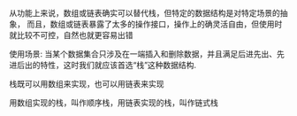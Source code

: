 从功能上来说，数组或链表确实可以替代栈，但特定的数据结构是对特定场景的抽象，
而且，数组或链表暴露了太多的操作接口，操作上的确灵活自由，但使用时就比较不可控，自然也就更容易出错

使用场景:
当某个数据集合只涉及在一端插入和删除数据，并且满足后进先出、先进后出的特性，这时我们就应该首选“栈”这种数据结构.

栈既可以用数组来实现，也可以用链表来实现

用数组实现的栈，叫作顺序栈，用链表实现的栈，叫作链式栈

